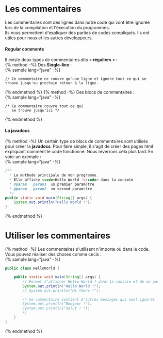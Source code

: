 # Les commentaires  

Les commentaires sont des lignes dans notre code qui vont être ignorée lors de la compilation et l'éxecution du programmes.  
Ils nous permettent d'expliquer des parties de codes compliqués. Ils ont utiles pour nous et les autres développeurs.

#### Regular comments

Il existe deux types de commentaires dits « **réguliers** » :  
{% method -%}
Des **Single-line** :  
{% sample lang="java" -%}
```
// Ce commentaire ne couvre qu'une ligne et ignore tout ce qui se trouve jusqu'au prochain retour à la ligne.
```  
{% endmethod %}
{% method -%}
Des blocs de commentaires :  
{% sample lang="java" -%}
```
/* Ce commentaire couvre tout ce qui
   se trouve jusqu'ici */
```  
{% endmethod %}


#### La javadocs  
{% method -%}
Un certain type de blocs de commentaires sont utilisés pour créer la **javadocs**. Pour faire simple, il s'agit de créer des pages html expliquant comment le code fonctionne. Nous reverrons cela plus tard.
En voici un exemple :  
{% sample lang="java" -%}
```java
/**
  * La méthode principale de mon programme.
  * Elle affiche <code>Hello World !</code> dans la console
  * @param   param1  un premier paramètre
  * @param   param2  un second paramètre
  */
public static void main(String[] args) {
    System.out.println("Hello World !");
}
```
{% endmethod %}  

# Utiliser les commentaires
{% method -%}
Les commentaires s'utilisent n'importe où dans le code. Vous pouvez réaliser des choses comme cecis :  
{% sample lang="java" -%}
```java
public class HelloWorld {

    public static void main(String[] args) {
        // Permet d'afficher Hello World ! dans la console et de ne pas éxecuter Hi there !.
        System.out.println("Hello World !");
        // System.out.println("Hi there !");

        /* Ce commentaire contient d'autres messages qui sont ignorés
        System.out.println("Bonjour !");
        System.out.println("Salut ! ");
        */
    }
}
```  
{% endmethod %}
